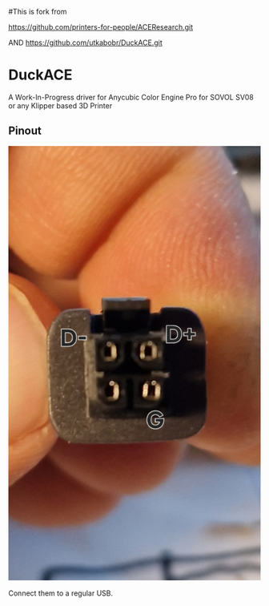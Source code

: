 #This is fork from 

https://github.com/printers-for-people/ACEResearch.git

AND
https://github.com/utkabobr/DuckACE.git


# DuckACE

A Work-In-Progress driver for Anycubic Color Engine Pro for SOVOL SV08 or any Klipper based 3D Printer

## Pinout

![Pins](/img/connector.jpg)


Connect them to a regular USB.